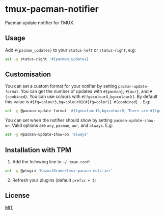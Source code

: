 # tmux-pacman-notifier
Pacman update notifier for TMUX.
## Usage
Add `#{pacman_updates}` to your `status-left` or `status-right`, e.g:
```bash
set -g status-right '#{pacman_updates}
```

## Customisation
You can set a custom format for your notifier by setting `pacman-update-format`.
You can get the number of updates with `#{pacman}`, `#{aur}`, and `#{combined}`.
You can use colours with `#[fg=colourX,bg=colourX]`.
By default this value is `#[fg=colour3,bg=colour0]C#[fg=color1] #{combined} `.
E.g:
```bash
set -g @pacman-update-format '#[fg=colour15,bg=colour0] There are #[fg=colour3]#{combined}#[fg=colour15] updates available'
```

You can set when the notifier should show by setting `pacman-update-show-on`.
Valid options are `any`, `pacman`, `aur`, and `always`. E.g:
```bash
set -g @pacman-update-show-on 'always'

```

## Installation with TPM
1. Add the following line to `~/.tmux.conf`:
```bash
set -g @plugin 'HazmatDrone/tmux-pacman-notifier'
```
2. Refresh your plugins (default `prefix + I`)

## License
[MIT](/aaronpowell/tmux-weather/blob/master/LICENSE)
